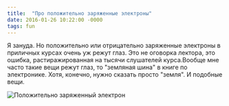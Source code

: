 ```yaml
---
title:  "Про положительно заряженные электроны"
date: 2016-01-26 10:22:00 -0000
tags: fun
---
```


Я зануда. Но положительно или отрицательно заряженные электроны в приличных курсах очень уж режут глаз. Это не оговорка лектора, это ошибка, растиражированная на тысячи слушателей курса.Вообще мне часто такие вещи режут глаз, то "земляная шина" в книге по электронике. Хотя, конечно, нужно сказать просто "земля". И подобные вещи.

![Положительно заряженный электрон](http://2nature.me/files/positive-electron.png)